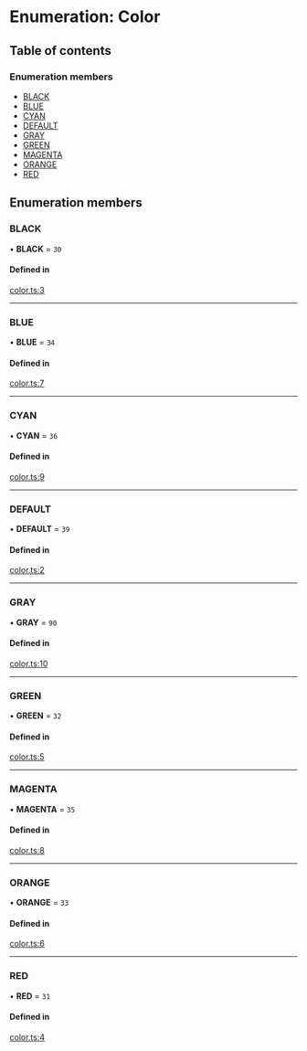 # Enumeration: Color

## Table of contents

### Enumeration members

- [BLACK](Color.md#black)
- [BLUE](Color.md#blue)
- [CYAN](Color.md#cyan)
- [DEFAULT](Color.md#default)
- [GRAY](Color.md#gray)
- [GREEN](Color.md#green)
- [MAGENTA](Color.md#magenta)
- [ORANGE](Color.md#orange)
- [RED](Color.md#red)

## Enumeration members

### BLACK

• **BLACK** = `30`

#### Defined in

[color.ts:3](https://github.com/faasjs/faasjs/blob/1705fd2/packages/logger/src/color.ts#L3)

___

### BLUE

• **BLUE** = `34`

#### Defined in

[color.ts:7](https://github.com/faasjs/faasjs/blob/1705fd2/packages/logger/src/color.ts#L7)

___

### CYAN

• **CYAN** = `36`

#### Defined in

[color.ts:9](https://github.com/faasjs/faasjs/blob/1705fd2/packages/logger/src/color.ts#L9)

___

### DEFAULT

• **DEFAULT** = `39`

#### Defined in

[color.ts:2](https://github.com/faasjs/faasjs/blob/1705fd2/packages/logger/src/color.ts#L2)

___

### GRAY

• **GRAY** = `90`

#### Defined in

[color.ts:10](https://github.com/faasjs/faasjs/blob/1705fd2/packages/logger/src/color.ts#L10)

___

### GREEN

• **GREEN** = `32`

#### Defined in

[color.ts:5](https://github.com/faasjs/faasjs/blob/1705fd2/packages/logger/src/color.ts#L5)

___

### MAGENTA

• **MAGENTA** = `35`

#### Defined in

[color.ts:8](https://github.com/faasjs/faasjs/blob/1705fd2/packages/logger/src/color.ts#L8)

___

### ORANGE

• **ORANGE** = `33`

#### Defined in

[color.ts:6](https://github.com/faasjs/faasjs/blob/1705fd2/packages/logger/src/color.ts#L6)

___

### RED

• **RED** = `31`

#### Defined in

[color.ts:4](https://github.com/faasjs/faasjs/blob/1705fd2/packages/logger/src/color.ts#L4)
